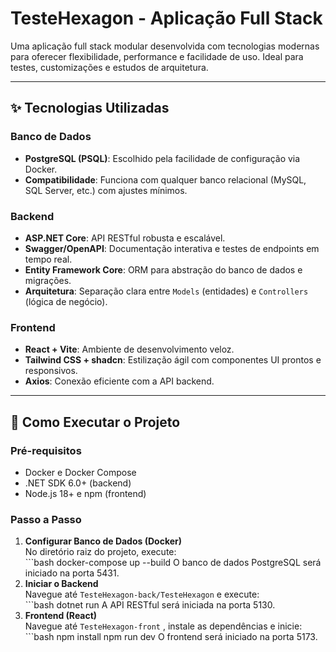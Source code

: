 # TesteHexagon - Aplicação Full Stack

Uma aplicação full stack modular desenvolvida com tecnologias modernas para oferecer flexibilidade, performance e facilidade de uso. Ideal para testes, customizações e estudos de arquitetura.

---

## ✨ Tecnologias Utilizadas

### Banco de Dados
- **PostgreSQL (PSQL)**: Escolhido pela facilidade de configuração via Docker.  
- **Compatibilidade**: Funciona com qualquer banco relacional (MySQL, SQL Server, etc.) com ajustes mínimos.

### Backend
- **ASP.NET Core**: API RESTful robusta e escalável.  
- **Swagger/OpenAPI**: Documentação interativa e testes de endpoints em tempo real.  
- **Entity Framework Core**: ORM para abstração do banco de dados e migrações.  
- **Arquitetura**: Separação clara entre `Models` (entidades) e `Controllers` (lógica de negócio).

### Frontend
- **React + Vite**: Ambiente de desenvolvimento veloz.  
- **Tailwind CSS + shadcn**: Estilização ágil com componentes UI prontos e responsivos.  
- **Axios**: Conexão eficiente com a API backend.  

---

## 🚀 Como Executar o Projeto

### Pré-requisitos
- Docker e Docker Compose
- .NET SDK 6.0+ (backend)
- Node.js 18+ e npm (frontend)

### Passo a Passo

1. **Configurar Banco de Dados (Docker)**  
   No diretório raiz do projeto, execute:  
        ```bash
        docker-compose up --build
   O banco de dados PostgreSQL será iniciado na porta 5431.
2. **Iniciar o Backend**  
   Navegue até `TesteHexagon-back/TesteHexagon` e execute:  
        ```bash
        dotnet run
    A API RESTful será iniciada na porta 5130.
3. **Frontend (React)**  
   Navegue até `TesteHexagon-front` , instale as dependências e inicie:  
        ```bash
        npm install
        npm run dev
   O frontend será iniciado na porta 5173.